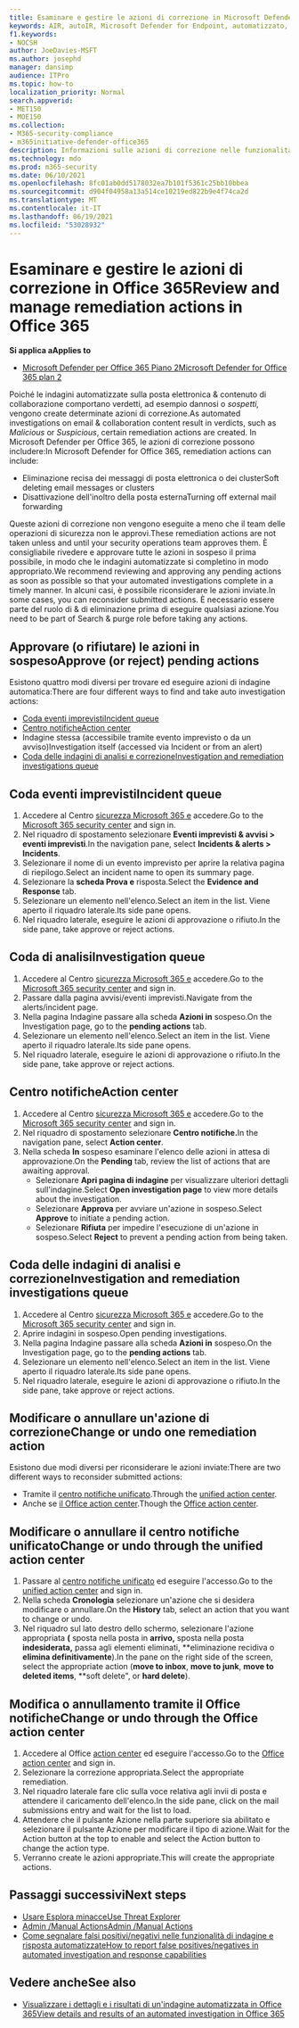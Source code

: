 ```yaml
---
title: Esaminare e gestire le azioni di correzione in Microsoft Defender per Office 365
keywords: AIR, autoIR, Microsoft Defender for Endpoint, automatizzato, indagine, risposta, correzione, minacce, avanzate, minacce, protezione
f1.keywords:
- NOCSH
author: JoeDavies-MSFT
ms.author: josephd
manager: dansimp
audience: ITPro
ms.topic: how-to
localization_priority: Normal
search.appverid:
- MET150
- MOE150
ms.collection:
- M365-security-compliance
- m365initiative-defender-office365
description: Informazioni sulle azioni di correzione nelle funzionalità di analisi e risposta automatizzate in Microsoft Defender per Office 365 Piano 2.
ms.technology: mdo
ms.prod: m365-security
ms.date: 06/10/2021
ms.openlocfilehash: 8fc01ab0dd5178032ea7b101f5361c25bb10bbea
ms.sourcegitcommit: d904f04958a13a514ce10219ed822b9e4f74ca2d
ms.translationtype: MT
ms.contentlocale: it-IT
ms.lasthandoff: 06/19/2021
ms.locfileid: "53028932"
---
```

# <a name="review-and-manage-remediation-actions-in-office-365"></a><span data-ttu-id="c74ce-104">Esaminare e gestire le azioni di correzione in Office 365</span><span class="sxs-lookup"><span data-stu-id="c74ce-104">Review and manage remediation actions in Office 365</span></span>

<span data-ttu-id="c74ce-105">**Si applica a**</span><span class="sxs-lookup"><span data-stu-id="c74ce-105">**Applies to**</span></span>
- [<span data-ttu-id="c74ce-106">Microsoft Defender per Office 365 Piano 2</span><span class="sxs-lookup"><span data-stu-id="c74ce-106">Microsoft Defender for Office 365 plan 2</span></span>](defender-for-office-365.md)

<span data-ttu-id="c74ce-107">Poiché le indagini automatizzate sulla posta elettronica & contenuto di  collaborazione comportano verdetti, ad esempio dannosi o *sospetti,* vengono create determinate azioni di correzione.</span><span class="sxs-lookup"><span data-stu-id="c74ce-107">As automated investigations on email & collaboration content result in verdicts, such as *Malicious* or *Suspicious*, certain remediation actions are created.</span></span> <span data-ttu-id="c74ce-108">In Microsoft Defender per Office 365, le azioni di correzione possono includere:</span><span class="sxs-lookup"><span data-stu-id="c74ce-108">In Microsoft Defender for Office 365, remediation actions can include:</span></span>

- <span data-ttu-id="c74ce-109">Eliminazione recisa dei messaggi di posta elettronica o dei cluster</span><span class="sxs-lookup"><span data-stu-id="c74ce-109">Soft deleting email messages or clusters</span></span>
- <span data-ttu-id="c74ce-110">Disattivazione dell'inoltro della posta esterna</span><span class="sxs-lookup"><span data-stu-id="c74ce-110">Turning off external mail forwarding</span></span>

<span data-ttu-id="c74ce-111">Queste azioni di correzione non vengono eseguite a meno che il team delle operazioni di sicurezza non le approvi.</span><span class="sxs-lookup"><span data-stu-id="c74ce-111">These remediation actions are not taken unless and until your security operations team approves them.</span></span> <span data-ttu-id="c74ce-112">È consigliabile rivedere e approvare tutte le azioni in sospeso il prima possibile, in modo che le indagini automatizzate si completino in modo appropriato.</span><span class="sxs-lookup"><span data-stu-id="c74ce-112">We recommend reviewing and approving any pending actions as soon as possible so that your automated investigations complete in a timely manner.</span></span> <span data-ttu-id="c74ce-113">In alcuni casi, è possibile riconsiderare le azioni inviate.</span><span class="sxs-lookup"><span data-stu-id="c74ce-113">In some cases, you can reconsider submitted actions.</span></span>  <span data-ttu-id="c74ce-114">È necessario essere parte del ruolo di & di eliminazione prima di eseguire qualsiasi azione.</span><span class="sxs-lookup"><span data-stu-id="c74ce-114">You need to be part of Search & purge role before taking any actions.</span></span>


## <a name="approve-or-reject-pending-actions"></a><span data-ttu-id="c74ce-115">Approvare (o rifiutare) le azioni in sospeso</span><span class="sxs-lookup"><span data-stu-id="c74ce-115">Approve (or reject) pending actions</span></span>
<span data-ttu-id="c74ce-116">Esistono quattro modi diversi per trovare ed eseguire azioni di indagine automatica:</span><span class="sxs-lookup"><span data-stu-id="c74ce-116">There are four different ways to find and take auto investigation actions:</span></span>

- [<span data-ttu-id="c74ce-117">Coda eventi imprevisti</span><span class="sxs-lookup"><span data-stu-id="c74ce-117">Incident queue</span></span>](https://security.microsoft.com/incidents)
- [<span data-ttu-id="c74ce-118">Centro notifiche</span><span class="sxs-lookup"><span data-stu-id="c74ce-118">Action center</span></span>](https://security.microsoft.com/action-center/pending)
- <span data-ttu-id="c74ce-119">Indagine stessa (accessibile tramite evento imprevisto o da un avviso)</span><span class="sxs-lookup"><span data-stu-id="c74ce-119">Investigation itself (accessed via Incident or from an alert)</span></span>
- [<span data-ttu-id="c74ce-120">Coda delle indagini di analisi e correzione</span><span class="sxs-lookup"><span data-stu-id="c74ce-120">Investigation and remediation investigations queue</span></span>](https://security.microsoft.com/airinvestigation)

## <a name="incident-queue"></a><span data-ttu-id="c74ce-121">Coda eventi imprevisti</span><span class="sxs-lookup"><span data-stu-id="c74ce-121">Incident queue</span></span>
1. <span data-ttu-id="c74ce-122">Accedere al Centro [sicurezza Microsoft 365 e](https://security.microsoft.com) accedere.</span><span class="sxs-lookup"><span data-stu-id="c74ce-122">Go to the [Microsoft 365 security center](https://security.microsoft.com) and sign in.</span></span>
2. <span data-ttu-id="c74ce-123">Nel riquadro di spostamento selezionare **Eventi imprevisti & avvisi > eventi imprevisti**.</span><span class="sxs-lookup"><span data-stu-id="c74ce-123">In the navigation pane, select **Incidents & alerts > Incidents**.</span></span>
3. <span data-ttu-id="c74ce-124">Selezionare il nome di un evento imprevisto per aprire la relativa pagina di riepilogo.</span><span class="sxs-lookup"><span data-stu-id="c74ce-124">Select an incident name to open its summary page.</span></span>
4. <span data-ttu-id="c74ce-125">Selezionare la **scheda Prova e** risposta.</span><span class="sxs-lookup"><span data-stu-id="c74ce-125">Select the **Evidence and Response** tab.</span></span>
5. <span data-ttu-id="c74ce-126">Selezionare un elemento nell'elenco.</span><span class="sxs-lookup"><span data-stu-id="c74ce-126">Select an item in the list.</span></span> <span data-ttu-id="c74ce-127">Viene aperto il riquadro laterale.</span><span class="sxs-lookup"><span data-stu-id="c74ce-127">Its side pane opens.</span></span>
6. <span data-ttu-id="c74ce-128">Nel riquadro laterale, eseguire le azioni di approvazione o rifiuto.</span><span class="sxs-lookup"><span data-stu-id="c74ce-128">In the side pane, take approve or reject actions.</span></span>

## <a name="investigation-queue"></a><span data-ttu-id="c74ce-129">Coda di analisi</span><span class="sxs-lookup"><span data-stu-id="c74ce-129">Investigation queue</span></span> 
1. <span data-ttu-id="c74ce-130">Accedere al Centro [sicurezza Microsoft 365 e](https://security.microsoft.com) accedere.</span><span class="sxs-lookup"><span data-stu-id="c74ce-130">Go to the [Microsoft 365 security center](https://security.microsoft.com) and sign in.</span></span>
2. <span data-ttu-id="c74ce-131">Passare dalla pagina avvisi/eventi imprevisti.</span><span class="sxs-lookup"><span data-stu-id="c74ce-131">Navigate from the alerts/incident page.</span></span> 
3. <span data-ttu-id="c74ce-132">Nella pagina Indagine passare alla scheda **Azioni in** sospeso.</span><span class="sxs-lookup"><span data-stu-id="c74ce-132">On the Investigation page, go to the **pending actions** tab.</span></span> 
4. <span data-ttu-id="c74ce-133">Selezionare un elemento nell'elenco.</span><span class="sxs-lookup"><span data-stu-id="c74ce-133">Select an item in the list.</span></span> <span data-ttu-id="c74ce-134">Viene aperto il riquadro laterale.</span><span class="sxs-lookup"><span data-stu-id="c74ce-134">Its side pane opens.</span></span>  
5. <span data-ttu-id="c74ce-135">Nel riquadro laterale, eseguire le azioni di approvazione o rifiuto.</span><span class="sxs-lookup"><span data-stu-id="c74ce-135">In the side pane, take approve or reject actions.</span></span>

## <a name="action-center"></a><span data-ttu-id="c74ce-136">Centro notifiche</span><span class="sxs-lookup"><span data-stu-id="c74ce-136">Action center</span></span>
1. <span data-ttu-id="c74ce-137">Accedere al Centro [sicurezza Microsoft 365 e](https://security.microsoft.com) accedere.</span><span class="sxs-lookup"><span data-stu-id="c74ce-137">Go to the [Microsoft 365 security center](https://security.microsoft.com) and sign in.</span></span>
2. <span data-ttu-id="c74ce-138">Nel riquadro di spostamento selezionare **Centro notifiche.**</span><span class="sxs-lookup"><span data-stu-id="c74ce-138">In the navigation pane, select **Action center**.</span></span>
3. <span data-ttu-id="c74ce-139">Nella scheda **In** sospeso esaminare l'elenco delle azioni in attesa di approvazione.</span><span class="sxs-lookup"><span data-stu-id="c74ce-139">On the **Pending** tab, review the list of actions that are awaiting approval.</span></span>
   - <span data-ttu-id="c74ce-140">Selezionare **Apri pagina di indagine** per visualizzare ulteriori dettagli sull'indagine.</span><span class="sxs-lookup"><span data-stu-id="c74ce-140">Select **Open investigation page** to view more details about the investigation.</span></span>
   - <span data-ttu-id="c74ce-141">Selezionare **Approva** per avviare un'azione in sospeso.</span><span class="sxs-lookup"><span data-stu-id="c74ce-141">Select **Approve** to initiate a pending action.</span></span>
   - <span data-ttu-id="c74ce-142">Selezionare **Rifiuta** per impedire l'esecuzione di un'azione in sospeso.</span><span class="sxs-lookup"><span data-stu-id="c74ce-142">Select **Reject** to prevent a pending action from being taken.</span></span>

## <a name="investigation-and-remediation-investigations-queue"></a><span data-ttu-id="c74ce-143">Coda delle indagini di analisi e correzione</span><span class="sxs-lookup"><span data-stu-id="c74ce-143">Investigation and remediation investigations queue</span></span>
1. <span data-ttu-id="c74ce-144">Accedere al Centro [sicurezza Microsoft 365 e](https://security.microsoft.com) accedere.</span><span class="sxs-lookup"><span data-stu-id="c74ce-144">Go to the [Microsoft 365 security center](https://security.microsoft.com) and sign in.</span></span>
2. <span data-ttu-id="c74ce-145">Aprire indagini in sospeso.</span><span class="sxs-lookup"><span data-stu-id="c74ce-145">Open pending investigations.</span></span> 
3. <span data-ttu-id="c74ce-146">Nella pagina Indagine passare alla scheda **Azioni in** sospeso.</span><span class="sxs-lookup"><span data-stu-id="c74ce-146">On the Investigation page, go to the **pending actions** tab.</span></span>
4. <span data-ttu-id="c74ce-147">Selezionare un elemento nell'elenco.</span><span class="sxs-lookup"><span data-stu-id="c74ce-147">Select an item in the list.</span></span> <span data-ttu-id="c74ce-148">Viene aperto il riquadro laterale.</span><span class="sxs-lookup"><span data-stu-id="c74ce-148">Its side pane opens.</span></span>  
5. <span data-ttu-id="c74ce-149">Nel riquadro laterale, eseguire le azioni di approvazione o rifiuto.</span><span class="sxs-lookup"><span data-stu-id="c74ce-149">In the side pane, take approve or reject actions.</span></span>

## <a name="change-or-undo-one-remediation-action"></a><span data-ttu-id="c74ce-150">Modificare o annullare un'azione di correzione</span><span class="sxs-lookup"><span data-stu-id="c74ce-150">Change or undo one remediation action</span></span>

<span data-ttu-id="c74ce-151">Esistono due modi diversi per riconsiderare le azioni inviate:</span><span class="sxs-lookup"><span data-stu-id="c74ce-151">There are two different ways to reconsider submitted actions:</span></span>
   - <span data-ttu-id="c74ce-152">Tramite il [centro notifiche unificato](https://security.microsoft.com/action-center).</span><span class="sxs-lookup"><span data-stu-id="c74ce-152">Through the [unified action center](https://security.microsoft.com/action-center).</span></span>
   - <span data-ttu-id="c74ce-153">Anche se [il Office action center](https://security.microsoft.com/threatincidents).</span><span class="sxs-lookup"><span data-stu-id="c74ce-153">Though the [Office action center](https://security.microsoft.com/threatincidents).</span></span>
   
## <a name="change-or-undo-through-the-unified-action-center"></a><span data-ttu-id="c74ce-154">Modificare o annullare il centro notifiche unificato</span><span class="sxs-lookup"><span data-stu-id="c74ce-154">Change or undo through the unified action center</span></span>
1. <span data-ttu-id="c74ce-155">Passare al [centro notifiche unificato](https://security.microsoft.com/action-center) ed eseguire l'accesso.</span><span class="sxs-lookup"><span data-stu-id="c74ce-155">Go to the [unified action center](https://security.microsoft.com/action-center) and sign in.</span></span>
2. <span data-ttu-id="c74ce-156">Nella scheda **Cronologia** selezionare un'azione che si desidera modificare o annullare.</span><span class="sxs-lookup"><span data-stu-id="c74ce-156">On the **History** tab, select an action that you want to change or undo.</span></span>
3. <span data-ttu-id="c74ce-157">Nel riquadro sul lato destro dello schermo, selezionare l'azione appropriata **(** sposta nella posta in **arrivo,** sposta nella posta **indesiderata,** passa agli elementi eliminati, \*\*eliminazione recidiva o **elimina definitivamente**).</span><span class="sxs-lookup"><span data-stu-id="c74ce-157">In the pane on the right side of the screen, select the appropriate action (**move to inbox**, **move to junk**, **move to deleted items**, \*\*soft delete", or **hard delete**).</span></span>

 ## <a name="change-or-undo-through-the-office-action-center"></a><span data-ttu-id="c74ce-158">Modifica o annullamento tramite il Office notifiche</span><span class="sxs-lookup"><span data-stu-id="c74ce-158">Change or undo through the Office action center</span></span> 
1. <span data-ttu-id="c74ce-159">Accedere al Office [action center](https://security.microsoft.com/threatincidents) ed eseguire l'accesso.</span><span class="sxs-lookup"><span data-stu-id="c74ce-159">Go to the [Office action center](https://security.microsoft.com/threatincidents) and sign in.</span></span>
2. <span data-ttu-id="c74ce-160">Selezionare la correzione appropriata.</span><span class="sxs-lookup"><span data-stu-id="c74ce-160">Select the appropriate remediation.</span></span>
3. <span data-ttu-id="c74ce-161">Nel riquadro laterale fare clic sulla voce relativa agli invii di posta e attendere il caricamento dell'elenco.</span><span class="sxs-lookup"><span data-stu-id="c74ce-161">In the side pane, click on the mail submissions entry and wait for the list to load.</span></span> 
4. <span data-ttu-id="c74ce-162">Attendere che il pulsante Azione nella parte superiore sia abilitato e selezionare il pulsante Azione per modificare il tipo di azione.</span><span class="sxs-lookup"><span data-stu-id="c74ce-162">Wait for the Action button at the top to enable and select the Action button to change the action type.</span></span> 
5. <span data-ttu-id="c74ce-163">Verranno create le azioni appropriate.</span><span class="sxs-lookup"><span data-stu-id="c74ce-163">This will create the appropriate actions.</span></span>

## <a name="next-steps"></a><span data-ttu-id="c74ce-164">Passaggi successivi</span><span class="sxs-lookup"><span data-stu-id="c74ce-164">Next steps</span></span>

- [<span data-ttu-id="c74ce-165">Usare Esplora minacce</span><span class="sxs-lookup"><span data-stu-id="c74ce-165">Use Threat Explorer</span></span>](threat-explorer.md) 
- [<span data-ttu-id="c74ce-166">Admin /Manual Actions</span><span class="sxs-lookup"><span data-stu-id="c74ce-166">Admin /Manual Actions</span></span>](remediate-malicious-email-delivered-office-365.md)
- [<span data-ttu-id="c74ce-167">Come segnalare falsi positivi/negativi nelle funzionalità di indagine e risposta automatizzate</span><span class="sxs-lookup"><span data-stu-id="c74ce-167">How to report false positives/negatives in automated investigation and response capabilities</span></span>](air-report-false-positives-negatives.md)

## <a name="see-also"></a><span data-ttu-id="c74ce-168">Vedere anche</span><span class="sxs-lookup"><span data-stu-id="c74ce-168">See also</span></span>

- [<span data-ttu-id="c74ce-169">Visualizzare i dettagli e i risultati di un'indagine automatizzata in Office 365</span><span class="sxs-lookup"><span data-stu-id="c74ce-169">View details and results of an automated investigation in Office 365</span></span>](air-view-investigation-results.md)
